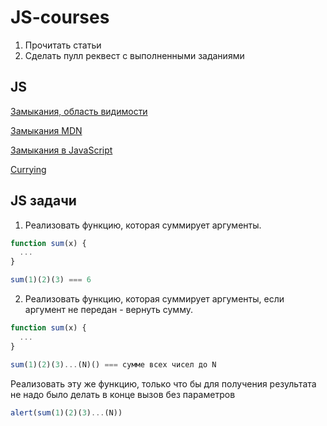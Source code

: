 # JS-courses
1. Прочитать статьи
2. Сделать пулл реквест с выполненными заданиями

##  JS
[Замыкания, область видимости](https://learn.javascript.ru/functions-closures)

[Замыкания MDN](https://developer.mozilla.org/en-US/docs/Web/JavaScript/Closures)

[Замыкания в JavaScript](https://htmlacademy.ru/blog/195-lets-learn-javascript-closures)

[Currying](https://www.sitepoint.com/currying-in-functional-javascript/)

## JS задачи
1. Реализовать функцию, которая суммирует аргументы.
```javascript
function sum(x) {
  ...
}

sum(1)(2)(3) === 6
```

2. Реализовать функцию, которая суммирует аргументы, если аргумент не передан - вернуть сумму.
```javascript
function sum(x) {
  ...
}

sum(1)(2)(3)...(N)() === сумме всех чисел до N
```
Реализовать эту же функцию, только что бы для получения результата не надо было делать в конце вызов без параметров
```javascript
alert(sum(1)(2)(3)...(N))
```
